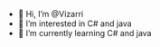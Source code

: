 - 👋 Hi, I’m @Vizarri
- 👀 I’m interested in С# and java
- 🌱 I’m currently learning C# and java

<!---
Vizarri/Vizarri is a ✨ special ✨ repository because its `README.md` (this file) appears on your GitHub profile.
You can click the Preview link to take a look at your changes.
--->
